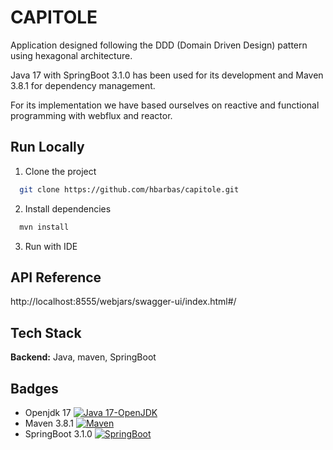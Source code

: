 # CAPITOLE

Application designed following the DDD (Domain Driven Design) pattern using hexagonal architecture.

Java 17 with SpringBoot 3.1.0 has been used for its development and Maven 3.8.1 for dependency management.

For its implementation we have based ourselves on reactive and functional programming with webflux and reactor.

## Run Locally

1. Clone the project

```bash
  git clone https://github.com/hbarbas/capitole.git
```

2. Install dependencies

```bash
  mvn install
```

3. Run with IDE

## API Reference

http://localhost:8555/webjars/swagger-ui/index.html#/

## Tech Stack

**Backend:** Java, maven, SpringBoot

## Badges

- Openjdk
  17 [![Java 17-OpenJDK](https://img.shields.io/badge/Java-Openjdk17-green)](https://openjdk.org/projects/jdk/17/)
- Maven 3.8.1 [![Maven](https://img.shields.io/badge/Maven-3.1-red)](https://maven.apache.org/download.cgi)
- SpringBoot
  3.1.0 [![SpringBoot](https://img.shields.io/badge/SpringBoot-3.1.0.Final-orange)](https://spring.io/projects/spring-boot)
